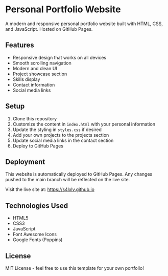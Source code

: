 # Personal Portfolio Website

A modern and responsive personal portfolio website built with HTML, CSS, and JavaScript. Hosted on GitHub Pages.

## Features

- Responsive design that works on all devices
- Smooth scrolling navigation
- Modern and clean UI
- Project showcase section
- Skills display
- Contact information
- Social media links

## Setup

1. Clone this repository
2. Customize the content in `index.html` with your personal information
3. Update the styling in `styles.css` if desired
4. Add your own projects to the projects section
5. Update social media links in the contact section
6. Deploy to GitHub Pages

## Deployment

This website is automatically deployed to GitHub Pages. Any changes pushed to the main branch will be reflected on the live site.

Visit the live site at: https://s4lxlv.github.io

## Technologies Used

- HTML5
- CSS3
- JavaScript
- Font Awesome Icons
- Google Fonts (Poppins)

## License

MIT License - feel free to use this template for your own portfolio!